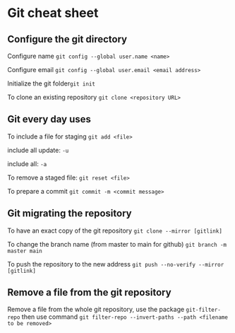 # Git cheat sheet
## Configure the git directory

Configure name `git config --global user.name <name>`

Configure email `git config --global user.email <email address>`

Initialize the git folder`git init`

To clone an existing repository `git clone <repository URL>`

## Git every day uses
To include a file for staging `git add <file>`

include all update: `-u`

include all: `-a`     

To remove a staged file: `git reset <file>`

To prepare a commit `git commit -m <commit message>`

## Git migrating the repository

To have an exact copy of the git repository `git clone --mirror [gitlink]`

To change the branch name (from master to main for github) `git branch -m master main`

To push the repository to the new address `git push --no-verify --mirror [gitlink]`


## Remove a file from the git repository
Remove a file from the whole git repository, use the package `git-filter-repo`
then use command `git filter-repo --invert-paths --path <filename to be removed>`

